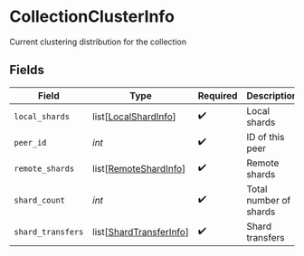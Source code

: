 # CollectionClusterInfo

Current clustering distribution for the collection


## Fields

| Field                                                               | Type                                                                | Required                                                            | Description                                                         |
| ------------------------------------------------------------------- | ------------------------------------------------------------------- | ------------------------------------------------------------------- | ------------------------------------------------------------------- |
| `local_shards`                                                      | list[[LocalShardInfo](../../models/shared/localshardinfo.md)]       | :heavy_check_mark:                                                  | Local shards                                                        |
| `peer_id`                                                           | *int*                                                               | :heavy_check_mark:                                                  | ID of this peer                                                     |
| `remote_shards`                                                     | list[[RemoteShardInfo](../../models/shared/remoteshardinfo.md)]     | :heavy_check_mark:                                                  | Remote shards                                                       |
| `shard_count`                                                       | *int*                                                               | :heavy_check_mark:                                                  | Total number of shards                                              |
| `shard_transfers`                                                   | list[[ShardTransferInfo](../../models/shared/shardtransferinfo.md)] | :heavy_check_mark:                                                  | Shard transfers                                                     |